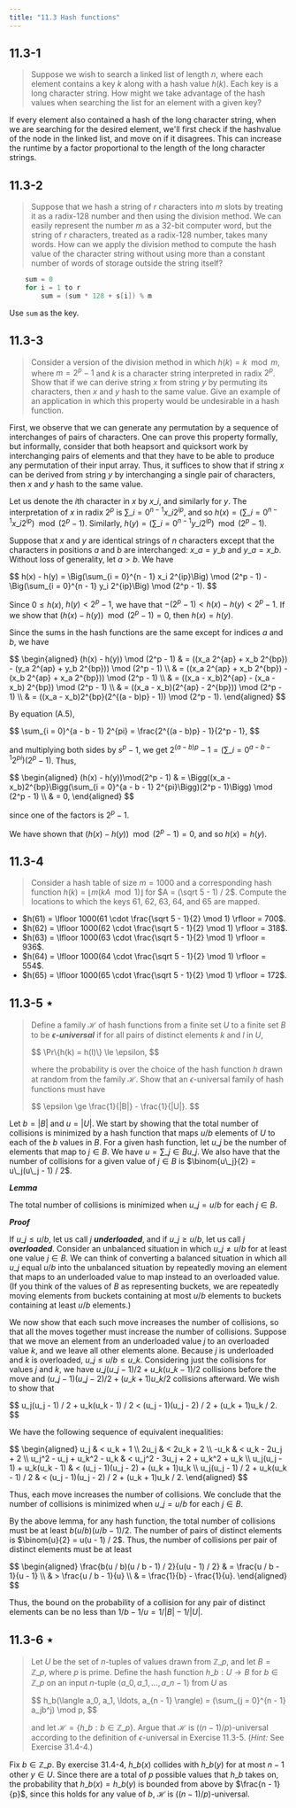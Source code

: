 ```yaml
---
title: "11.3 Hash functions"
---
```


## 11.3-1

> Suppose we wish to search a linked list of length $n$, where each element contains a key $k$ along with a hash value $h(k)$. Each key is a long character string. How might we take advantage of the hash values when searching the list for an element with a given key?

If every element also contained a hash of the long character string, when we are searching for the desired element, we'll first check if the hashvalue of the node in the linked list, and move on if it disagrees. This can increase the runtime by a factor proportional to the length of the long character strings.

## 11.3-2

> Suppose that we hash a string of $r$ characters into $m$ slots by treating it as a radix-128 number and then using the division method. We can easily represent the number $m$ as a 32-bit computer word, but the string of $r$ characters, treated as a radix-128 number, takes many words. How can we apply the division method to compute the hash value of the character string without using more than a constant number of words of storage outside the string itself?

```cpp
    sum = 0
    for i = 1 to r
        sum = (sum * 128 + s[i]) % m
```
Use `sum` as the key.

## 11.3-3

> Consider a version of the division method in which $h(k) = k \mod m$, where $m = 2^p - 1$ and $k$ is a character string interpreted in radix $2^p$. Show that if we can derive string $x$ from string $y$ by permuting its characters, then $x$ and $y$ hash to the same value. Give an example of an application in which this property would be undesirable in a hash function.

First, we observe that we can generate any permutation by a sequence of interchanges of pairs of characters. One can prove this property formally, but informally, consider that both heapsort and quicksort work by interchanging pairs of elements and that they have to be able to produce any permutation of their input array. Thus, it suffices to show that if string $x$ can be derived from string $y$ by interchanging a single pair of characters, then $x$ and $y$ hash to the same value.

Let us denote the $i$th character in $x$ by $x\_i$, and similarly for $y$. The interpretation of $x$ in radix $2^p$ is $\sum\_{i = 0}^{n - 1} x\_i 2^{ip}$, and so $h(x) = (\sum\_{i = 0}^{n - 1} x\_i 2^{ip}) \mod (2^p - 1)$. Similarly, $h(y) = (\sum\_{i = 0}^{n - 1} y\_i 2^{ip}) \mod (2^p - 1)$.

Suppose that $x$ and $y$ are identical strings of $n$ characters except that the characters in positions $a$ and $b$ are interchanged: $x\_a = y\_b$ and $y\_a = x\_b$. Without loss of generality, let $a > b$. We have

<div>
$$
h(x) - h(y) = \Big(\sum_{i = 0}^{n - 1} x_i 2^{ip}\Big) \mod (2^p - 1) - \Big(\sum_{i = 0}^{n - 1} y_i 2^{ip}\Big) \mod (2^p - 1).
$$
</div>

Since $0 \le h(x)$, $h(y) < 2^p - 1$, we have that $-(2^p - 1) < h(x) - h(y) < 2^p - 1$. If we show that $(h(x) - h(y)) \mod (2^p - 1) = 0$, then $h(x) = h(y)$.

Since the sums in the hash functions are the same except for indices $a$ and $b$, we have

<div>
$$
\begin{aligned}
(h(x) - h(y)) \mod (2^p - 1)
	& = ((x_a 2^{ap} + x_b 2^{bp}) - (y_a 2^{ap} + y_b 2^{bp})) \mod (2^p - 1) \\
	& = ((x_a 2^{ap} + x_b 2^{bp}) - (x_b 2^{ap} + x_a 2^{bp})) \mod (2^p - 1) \\
	& = ((x_a - x_b)2^{ap} - (x_a - x_b) 2^{bp}) \mod (2^p - 1) \\
	& = ((x_a - x_b)(2^{ap} - 2^{bp})) \mod (2^p - 1) \\
	& = ((x_a - x_b)2^{bp}(2^{(a - b)p} - 1)) \mod (2^p - 1).
\end{aligned}
$$
</div>

By equation $\text{(A.5)}$,

<div>
$$
\sum_{i = 0}^{a - b - 1} 2^{pi} = \frac{2^{(a - b)p} - 1}{2^p - 1},
$$
</div>

and multiplying both sides by $s^p - 1$, we get $2^{(a - b)p} - 1 = \big(\sum\_{i = 0}^{a - b - 1} 2^{pi}\big)(2^p - 1)$. Thus,

<div>
$$
\begin{aligned}
(h(x) - h(y))\mod(2^p - 1)
    & = \Bigg((x_a - x_b)2^{bp}\Bigg(\sum_{i = 0}^{a - b - 1} 2^{pi}\Bigg)(2^p - 1)\Bigg) \mod (2^p - 1) \\
	& = 0,
\end{aligned}
$$
</div>

since one of the factors is $2^p - 1$.

We have shown that $(h(x) - h(y)) \mod (2^p - 1) = 0$, and so $h(x) = h(y)$.

## 11.3-4

> Consider a hash table of size $m = 1000$ and a corresponding hash function $h(k) = \lfloor m (kA \mod 1) \rfloor$ for $A = (\sqrt 5 - 1) / 2$. Compute the locations to which the keys $61$, $62$, $63$, $64$, and $65$ are mapped.

- $h(61) = \lfloor 1000(61 \cdot \frac{\sqrt 5 - 1}{2} \mod 1) \rfloor = 700$.
- $h(62) = \lfloor 1000(62 \cdot \frac{\sqrt 5 - 1}{2} \mod 1) \rfloor = 318$.
- $h(63) = \lfloor 1000(63 \cdot \frac{\sqrt 5 - 1}{2} \mod 1) \rfloor = 936$.
- $h(64) = \lfloor 1000(64 \cdot \frac{\sqrt 5 - 1}{2} \mod 1) \rfloor = 554$.
- $h(65) = \lfloor 1000(65 \cdot \frac{\sqrt 5 - 1}{2} \mod 1) \rfloor = 172$.

## 11.3-5 $\star$

> Define a family $\mathcal H$ of hash functions from a finite set $U$ to a finite set $B$ to be __*$\epsilon$-universal*__ if for all pairs of distinct elements $k$ and $l$ in $U$,
>
> <div>
> $$
> \Pr\{h(k) = h(l)\} \le \epsilon,
> $$
> </div>
>
> where the probability is over the choice of the hash function $h$ drawn at random from the family $\mathcal H$. Show that an $\epsilon$-universal family of hash functions must have
>
> <div>
> $$
> \epsilon \ge \frac{1}{|B|} - \frac{1}{|U|}.
> $$
> </div>

Let $b = |B|$ and $u = |U|$. We start by showing that the total number of collisions is minimized by a hash function that maps $u / b$ elements of $U$ to each of the $b$ values in $B$. For a given hash function, let $u\_j$ be the number of elements that map to $j \in B$. We have $u = \sum\_{j \in B} u\_j$. We also have that the number of collisions for a given value of $j \in B$ is $\binom{u\_j}{2} = u\_j(u\_j - 1) / 2$.

__*Lemma*__

The total number of collisions is minimized when $u\_j = u / b$ for each $j \in B$.

__*Proof*__ 

If $u\_j \le u / b$, let us call $j$ __*underloaded*__, and if $u\_j \ge u / b$, let us call $j$ __*overloaded*__. Consider an unbalanced situation in which $u\_j \ne u / b$ for at least one value $j \in B$. We can think of converting a balanced situation in which all $u\_j$ equal $u / b$ into the unbalanced situation by repeatedly moving an element that maps to an underloaded value to map instead to an overloaded value. (If you think of the values of $B$ as representing buckets, we are repeatedly moving elements from buckets containing at most $u / b$ elements to buckets containing at least $u / b$ elements.)

We now show that each such move increases the number of collisions, so that all the moves together must increase the number of collisions. Suppose that we move an element from an underloaded value $j$ to an overloaded value $k$, and we leave all other elements alone. Because $j$ is underloaded and $k$ is overloaded, $u\_j \le u / b\le u\_k$. Considering just the collisions for values $j$ and $k$, we have $u\_j(u\_j - 1) / 2 + u\_k(u\_k - 1) / 2$ collisions before the move and $(u\_j - 1)(u\_j - 2) / 2 + (u\_k + 1)u\_k / 2$ collisions afterward. We wish to show that

<div>
$$
u_j(u_j - 1) / 2 + u_k(u_k - 1) / 2 < (u_j - 1)(u_j - 2) / 2 + (u_k + 1)u_k / 2.
$$
</div>

We have the following sequence of equivalent inequalities:

<div>
$$
\begin{aligned}
                                u_j & < u_k + 1 \\
                               2u_j & < 2u_k + 2 \\
                               -u_k & < u_k - 2u_j + 2 \\
          u_j^2 - u_j + u_k^2 - u_k & < u_j^2 - 3u_j + 2 + u_k^2 + u_k \\
        u_j(u_j - 1) + u_k(u_k - 1) & < (u_j - 1)(u_j - 2) + (u_k + 1)u_k \\
u_j(u_j - 1) / 2 + u_k(u_k - 1) / 2 & < (u_j - 1)(u_j - 2) / 2 + (u_k + 1)u_k / 2.
\end{aligned}
$$
</div>

Thus, each move increases the number of collisions. We conclude that the number of collisions is minimized when $u\_j = u / b$ for each $j \in B$.

By the above lemma, for any hash function, the total number of collisions must  be at least $b(u / b)(u / b - 1) / 2$. The number of pairs of distinct elements is $\binom{u}{2} = u(u - 1) / 2$. Thus, the number of collisions per pair of distinct elements must be at least

<div>
$$
\begin{aligned}
\frac{b(u / b)(u / b - 1) / 2}{u(u - 1) / 2}
    & = \frac{u / b - 1}{u - 1} \\
    & > \frac{u / b - 1}{u} \\
    & = \frac{1}{b} - \frac{1}{u}.
\end{aligned}
$$
</div>

Thus, the bound  on the probability of a collision for any pair of distinct elements can be no less than $1 / b - 1 / u = 1 / |B| - 1 / |U|$.

## 11.3-6 $\star$

> Let $U$ be the set of $n$-tuples of values drawn from $\mathbb{Z}\_p$, and let $B = \mathbb{Z}\_p$, where $p$ is prime. Define the hash function $h\_b: U \rightarrow B$ for $b \in \mathbb{Z}\_p$ on an input $n$-tuple $\langle a\_0, a\_1, \ldots, a\_{n - 1} \rangle$ from $U$ as
>
> <div>
> $$
> h_b(\langle a_0, a_1, \ldots, a_{n - 1} \rangle) = (\sum_{j = 0}^{n - 1} a_jb^j) \mod p,
> $$
> </div>
>
> and let $\mathcal{H} = \{h\_b : b \in \mathbb{Z}\_p\}$. Argue that $\mathcal H$ is $((n - 1) / p)$-universal according to the definition of $\epsilon$-universal in Exercise 11.3-5. ($\textit{Hint:}$ See Exercise 31.4-4.)

Fix $b \in \mathbb Z\_p$. By exercise 31.4-4, $h\_b(x)$ collides with $h\_b(y)$ for at most $n - 1$ other $y \in U$. Since there are a total of $p$ possible values that $h\_b$ takes on, the
probability that $h\_b(x) = h\_b(y)$ is bounded from above by $\frac{n - 1}{p}$, since this holds for any value of $b$, $\mathcal H$ is $((n - 1 ) /p)$-universal.
